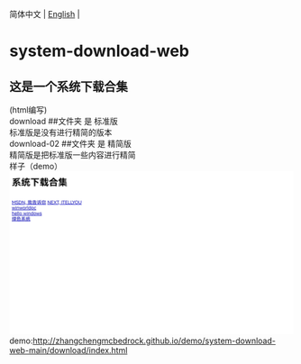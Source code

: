 简体中文 | [English](./README_en-us.md) |  
# system-download-web  
## 这是一个系统下载合集
(html编写)  
download ##文件夹 是 标准版      
标准版是没有进行精简的版本      
download-02 ##文件夹 是 精简版               
精简版是把标准版一些内容进行精简       
样子（demo）  
![](https://raw.githubusercontent.com/zhangchengmcbedrock/zhangchengmcbedrock/main/res/Screenshot_20230203_195819.jpg)  
demo:http://zhangchengmcbedrock.github.io/demo/system-download-web-main/download/index.html

